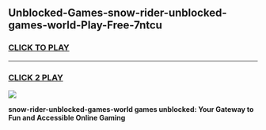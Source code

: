 
## Unblocked-Games-snow-rider-unblocked-games-world-Play-Free-7ntcu
<h3>
<a href="https://premium76.site?title=snow-rider-unblocked-games-world&ref=10A">CLICK TO PLAY</a></h3>
<hr>

<h3>
<a href="https://premium76.site?title=snow-rider-unblocked-games-world&ref=10A">CLICK 2 PLAY</a>
  
</h3>

<a href="https://premium76.site?title=snow-rider-unblocked-games-world&ref=10A"><img src="https://clearcache.store/games.png"></a>


**snow-rider-unblocked-games-world games unblocked: Your Gateway to Fun and Accessible Online Gaming**
